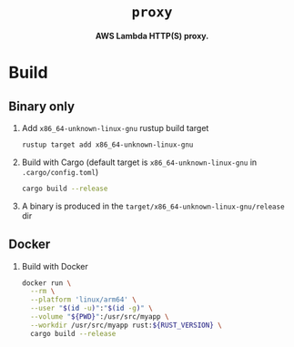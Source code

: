 <div align="center">
  <h1><code>proxy</code></h1>
  <p><strong>AWS Lambda HTTP(S) proxy.</strong></p>
</div>

# Build

## Binary only

  1. Add `x86_64-unknown-linux-gnu` rustup build target

      ```sh
      rustup target add x86_64-unknown-linux-gnu
      ```

  2. Build with Cargo (default target is `x86_64-unknown-linux-gnu` in `.cargo/config.toml`)

      ```sh
      cargo build --release
      ```

  3. A binary is produced in the `target/x86_64-unknown-linux-gnu/release` dir

## Docker

  1. Build with Docker

      ```sh
      docker run \
        --rm \
        --platform 'linux/arm64' \
        --user "$(id -u)":"$(id -g)" \
        --volume "${PWD}":/usr/src/myapp \
        --workdir /usr/src/myapp rust:${RUST_VERSION} \
        cargo build --release
      ```
